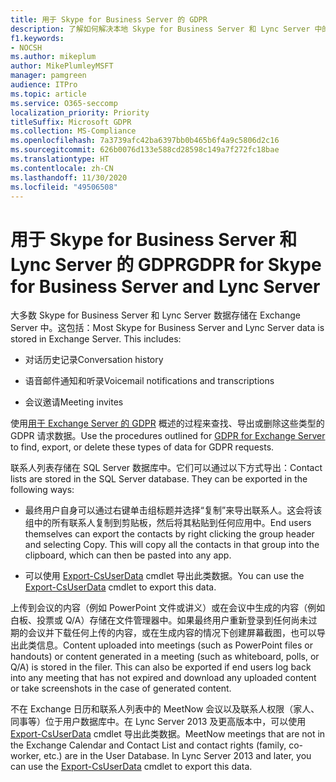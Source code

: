 ```yaml
---
title: 用于 Skype for Business Server 的 GDPR
description: 了解如何解决本地 Skype for Business Server 和 Lync Server 中的 GDPR 要求。
f1.keywords:
- NOCSH
ms.author: mikeplum
author: MikePlumleyMSFT
manager: pamgreen
audience: ITPro
ms.topic: article
ms.service: O365-seccomp
localization_priority: Priority
titleSuffix: Microsoft GDPR
ms.collection: MS-Compliance
ms.openlocfilehash: 7a3739afc42ba6397bb0b465b6f4a9c5806d2c16
ms.sourcegitcommit: 626b0076d133e588cd28598c149a7f272fc18bae
ms.translationtype: HT
ms.contentlocale: zh-CN
ms.lasthandoff: 11/30/2020
ms.locfileid: "49506508"
---
```

# <a name="gdpr-for-skype-for-business-server-and-lync-server"></a><span data-ttu-id="f8f3b-103">用于 Skype for Business Server 和 Lync Server 的 GDPR</span><span class="sxs-lookup"><span data-stu-id="f8f3b-103">GDPR for Skype for Business Server and Lync Server</span></span>

<span data-ttu-id="f8f3b-p101">大多数 Skype for Business Server 和 Lync Server 数据存储在 Exchange Server 中。这包括：</span><span class="sxs-lookup"><span data-stu-id="f8f3b-p101">Most Skype for Business Server and Lync Server data is stored in Exchange Server. This includes:</span></span>

-   <span data-ttu-id="f8f3b-106">对话历史记录</span><span class="sxs-lookup"><span data-stu-id="f8f3b-106">Conversation history</span></span>

-   <span data-ttu-id="f8f3b-107">语音邮件通知和听录</span><span class="sxs-lookup"><span data-stu-id="f8f3b-107">Voicemail notifications and transcriptions</span></span>

-   <span data-ttu-id="f8f3b-108">会议邀请</span><span class="sxs-lookup"><span data-stu-id="f8f3b-108">Meeting invites</span></span>

<span data-ttu-id="f8f3b-109">使用[用于 Exchange Server 的 GDPR](gdpr-for-exchange-server.md) 概述的过程来查找、导出或删除这些类型的 GDPR 请求数据。</span><span class="sxs-lookup"><span data-stu-id="f8f3b-109">Use the procedures outlined for [GDPR for Exchange Server](gdpr-for-exchange-server.md) to find, export, or delete these types of data for GDPR requests.</span></span>

<span data-ttu-id="f8f3b-p102">联系人列表存储在 SQL Server 数据库中。它们可以通过以下方式导出：</span><span class="sxs-lookup"><span data-stu-id="f8f3b-p102">Contact lists are stored in the SQL Server database. They can be exported in the following ways:</span></span>

-   <span data-ttu-id="f8f3b-p103">最终用户自身可以通过右键单击组标题并选择“复制”来导出联系人。这会将该组中的所有联系人复制到剪贴板，然后将其粘贴到任何应用中。</span><span class="sxs-lookup"><span data-stu-id="f8f3b-p103">End users themselves can export the contacts by right clicking the group header and selecting Copy. This will copy all the contacts in that group into the clipboard, which can then be pasted into any app.</span></span>

-   <span data-ttu-id="f8f3b-114">可以使用 [Export-CsUserData](https://docs.microsoft.com/powershell/module/skype/export-csuserdata) cmdlet 导出此类数据。</span><span class="sxs-lookup"><span data-stu-id="f8f3b-114">You can use the [Export-CsUserData](https://docs.microsoft.com/powershell/module/skype/export-csuserdata) cmdlet to export this data.</span></span>

<span data-ttu-id="f8f3b-p104">上传到会议的内容（例如 PowerPoint 文件或讲义）或在会议中生成的内容（例如白板、投票或 Q/A）存储在文件管理器中。如果最终用户重新登录到任何尚未过期的会议并下载任何上传的内容，或在生成内容的情况下创建屏幕截图，也可以导出此类信息。</span><span class="sxs-lookup"><span data-stu-id="f8f3b-p104">Content uploaded into meetings (such as PowerPoint files or handouts) or content generated in a meeting (such as whiteboard, polls, or Q/A) is stored in the filer. This can also be exported if end users log back into any meeting that has not expired and download any uploaded content or take screenshots in the case of generated content.</span></span>

<span data-ttu-id="f8f3b-p105">不在 Exchange 日历和联系人列表中的 MeetNow 会议以及联系人权限（家人、同事等）位于用户数据库中。在 Lync Server 2013 及更高版本中，可以使用 [Export-CsUserData](https://docs.microsoft.com/powershell/module/skype/export-csuserdata) cmdlet 导出此类数据。</span><span class="sxs-lookup"><span data-stu-id="f8f3b-p105">MeetNow meetings that are not in the Exchange Calendar and Contact List and contact rights (family, co-worker, etc.) are in the User Database. In Lync Server 2013 and later, you can use the [Export-CsUserData](https://docs.microsoft.com/powershell/module/skype/export-csuserdata) cmdlet to export this data.</span></span>

